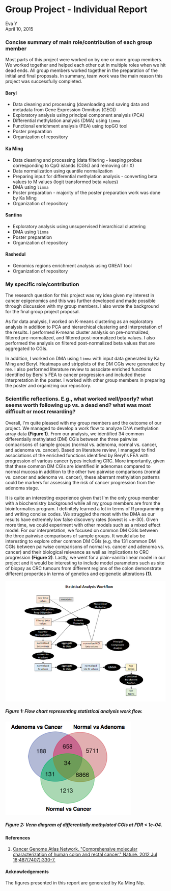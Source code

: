 # Group Project - Individual Report
Eva Y  
April 10, 2015  

### Concise summary of main role/contribution of each group member
Most parts of this project were worked on by one or more group members. We worked together and helped each other out in multiple roles when we hit dead ends. All group members worked together in the preparation of the initial and final proposals. In summary, team work was the main reason this project was successfully completed. 

#### Beryl
- Data cleaning and processing (downloading and saving data and metadata from Gene Expression Omnibus (GEO))
- Exploratory analysis using principal component analysis (PCA)
- Differential methylation analysis (DMA) using `limma`
- Functional enrichment analysis (FEA) using topGO tool
- Poster preparation
- Organization of repository

#### Ka Ming
- Data cleaning and processing (data filtering - keeping probes corresponding to CpG islands (CGIs) and removing chr X)
- Data normalization using quantile normalization
- Preparing input for differential methylation analysis - converting beta values to M values (logit transformed beta values)
- DMA using `limma`
- Poster preparation - majority of the poster preparation work was done by Ka Ming
- Organization of repository

#### Santina
- Exploratory analysis using unsupervised hierarchical clustering
- DMA using `limma`
- Poster preparation
- Organization of repository

#### Rashedul
- Genomics regions enrichment analysis using GREAT tool
- Organization of repository

### My specific role/contribution
The research question for this project was my idea given my interest in cancer epigenomics and this was further developed and made possible through discussion with my group members. I also wrote the background for the final group project proposal.

As for data analysis, I worked on K-means clustering as an exploratory analysis in addition to PCA and hierarchical clustering and interpretation of the results. I performed K-means cluster analysis on pre-normalized, filtered pre-normalized, and filtered post-normalized beta values. I also performed the analysis on filtered post-normalized beta values that are aggregated to CGIs. 

In addition, I worked on DMA using `limma` with input data generated by Ka Ming and Beryl. Heatmaps and stripplots of the DM CGIs were generated by me. I also performed literature review to associate enriched functions identified by Beryl's FEA to cancer progression and included these interpretation in the poster. I worked with other group members in preparing the poster and organizing our repository.

### Scientific reflections. E.g., what worked well/poorly? what seems worth following up vs. a dead end? what was most difficult or most rewarding?
Overall, I'm quite pleased with my group members and the outcome of our project. We managed to develop a work flow to analyze DNA methylation array data **(Figure 1)**. From our analysis, we identified 34 common differentially methylated (DM) CGIs between the three pairwise comparisons of sample groups (normal vs. adenoma, normal vs. cancer, and adenoma vs. cancer). Based on literature review, I managed to find associations of the enriched functions identified by Beryl's FEA with progression of various cancer types including CRC. More importantly, given that these common DM CGIs are identified in adenomas compared to normal mucosa in addition to the other two pairwise comparisons (normal vs. cancer and adenoma vs. cancer), these aberrant methylation patterns could be markers for assessing the risk of cancer progression from the adenoma stage. 

It is quite an interesting experience given that I'm the only group member with a biochemistry background while all my group members are from the bioinformatics program. I definitely learned a lot in terms of R programming and writing concise codes. We struggled the most with the DMA as our results have extremely low false discovery rates (lowest is ~e-30). Given more time, we could experiment with other models such as a mixed effect model. For our interpretation, we focused on common DM CGIs between the three pairwise comparisons of sample groups. It would also be interesting to explore other common DM CGIs (e.g. the 131 common DM CGIs between pairwise comparisons of normal vs. cancer and adenoma vs. cancer) and their biological relevance as well as implications to CRC progression **(Figure 2)**. Lastly, we went for a plain-vanilla linear model in our project and it would be interesting to include model parameters such as site of biopsy as CRC tumours from different regions of the colon demonstrate different properties in terms of genetics and epigenetic alterations **(1)**.

![Flow chart representing work flow](workflow_copy.png)

##### Figure 1: Flow chart representing statistical analysis work flow.


![Venn diagram of differentially methylated CGIs at FDR < 1e-04](venndiagram.png)

##### Figure 2: Venn diagram of differentially methylated CGIs at FDR < 1e-04.

#### References
1.  [Cancer Genome Atlas Network. "Comprehensive molecular characterization of human colon and rectal cancer." Nature. 2012 Jul 18;487(7407):330-7.](http://www.ncbi.nlm.nih.gov/pubmed/22810696)

#### Acknowledgements 
The figures presented in this report are generated by Ka Ming Nip. 
